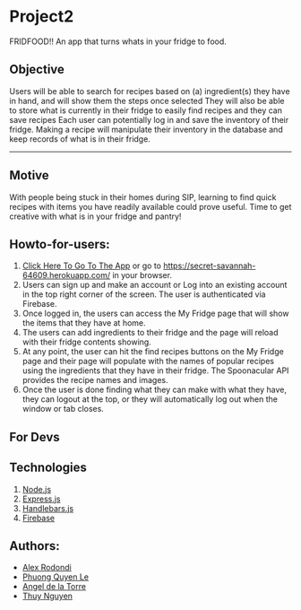 # Project2

FRIDFOOD!! An app that turns whats in your fridge to food.

## Objective

Users will be able to search for recipes based on (a) ingredient(s) they have in hand, and will show them the steps once selected
They will also be able to store what is currently in their fridge to easily find recipes and they can save recipes
Each user can potentially log in and save the inventory of their fridge. Making a recipe will manipulate their inventory in the database and keep records of what is in their fridge.

---

## Motive

With people being stuck in their homes during SIP, learning to find quick recipes with items you have readily available could prove useful. Time to get creative with what is in your fridge and pantry!

## Howto-for-users:

1. [Click Here To Go To The App](https://fridfood-2020.herokuapp.com/) or go to https://secret-savannah-64609.herokuapp.com/ in your browser.
2. Users can sign up and make an account or Log into an existing account in the top right corner of the screen. The user is authenticated via Firebase.
3. Once logged in, the users can access the My Fridge page that will show the items that they have at home.
4. The users can add ingredients to their fridge and the page will reload with their fridge contents showing.
5. At any point, the user can hit the find recipes buttons on the My Fridge page and their page will populate with the names of popular recipes using the ingredients that they have in their fridge. The Spoonacular API provides the recipe names and images.
6. Once the user is done finding what they can make with what they have, they can logout at the top, or they will automatically log out when the window or tab closes.

## For Devs

## Technologies

1. [Node.js](https://nodejs.org/en/)
2. [Express.js](https://expressjs.com/)
3. [Handlebars.js](https://handlebarsjs.com/)
4. [Firebase](https://firebase.google.com/)

## Authors:

- [Alex Rodondi](https://github.com/atrodondi/)
- [Phuong Quyen Le](https://github.com/phquyenle)
- [Angel de la Torre](https://github.com/ardelato)
- [Thuy Nguyen](https://github.com/thuynguyen-nht)
